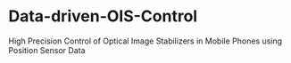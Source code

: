 # Data-driven-OIS-Control
 High Precision Control of Optical Image Stabilizers in Mobile Phones using Position Sensor Data

